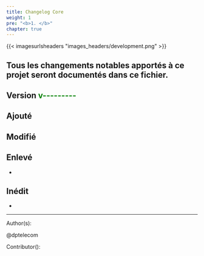 ```yaml
---
title: Changelog Core
weight: 1
pre: "<b>1. </b>"
chapter: true
---
```


{{< imagesurlsheaders "images_headers/development.png"  >}}


## Tous les changements notables apportés à ce projet seront documentés dans ce fichier.



## Version <span style="color:green">v---------</span>



## Ajouté



## Modifié



## Enlevé
-

## Inédit
-



---
Author(s):  

@dptelecom  

Contributor():
